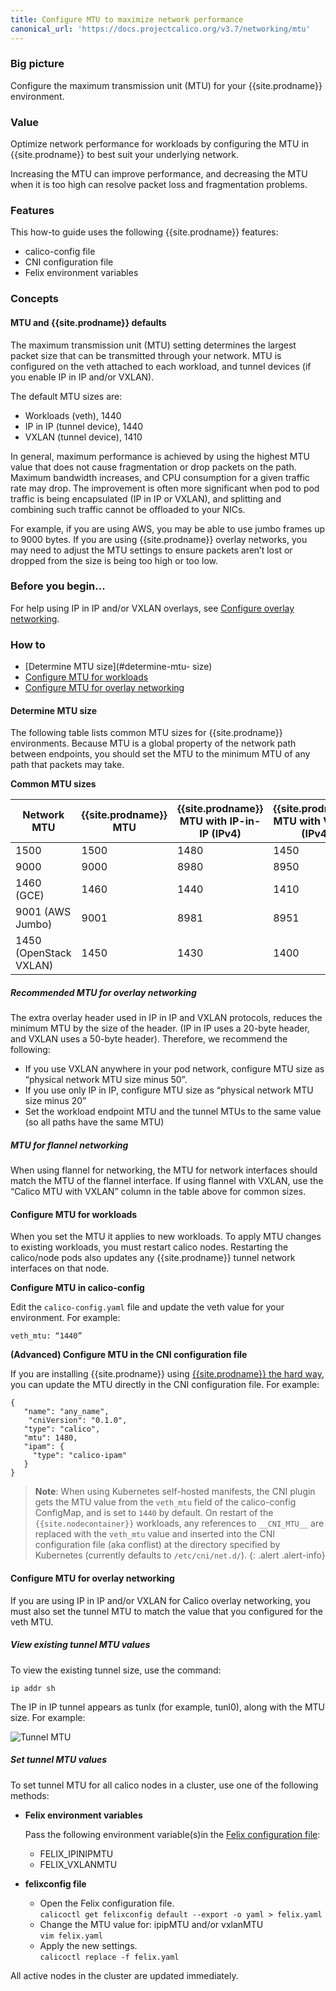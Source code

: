 ```yaml
---
title: Configure MTU to maximize network performance
canonical_url: 'https://docs.projectcalico.org/v3.7/networking/mtu'
---
```


### Big picture

Configure the maximum transmission unit (MTU) for your {{site.prodname}} environment.

### Value

Optimize network performance for workloads by configuring the MTU in {{site.prodname}} to best suit your underlying network.

Increasing the MTU can improve performance, and decreasing the MTU when it is too high can resolve packet loss and fragmentation problems.

### Features

This how-to guide uses the following {{site.prodname}} features:

- calico-config file
- CNI configuration file
- Felix environment variables

### Concepts

#### MTU and {{site.prodname}} defaults

The maximum transmission unit (MTU) setting determines the largest packet size that can be transmitted through your network. MTU is configured on the veth attached to each workload, and tunnel devices (if you enable IP in IP and/or VXLAN).

The default MTU sizes are:

- Workloads (veth), 1440
- IP in IP (tunnel device), 1440
- VXLAN (tunnel device), 1410

In general, maximum performance is achieved by using the highest MTU value that does not cause fragmentation or drop packets on the path.  Maximum bandwidth increases, and CPU consumption for a given traffic rate may drop.  The improvement is often more significant when pod to pod traffic is being encapsulated (IP in IP or VXLAN), and splitting and combining such traffic cannot be offloaded to your NICs.

For example, if you are using AWS, you may be able to use jumbo frames up to 9000 bytes. If you are using {{site.prodname}} overlay networks, you may need to adjust the MTU settings to ensure packets aren’t lost or dropped from the size is being too high or too low.

### Before you begin...

For help using IP in IP and/or VXLAN overlays, see [Configure overlay networking]({{site.baseurl}}/{{page.version}}/networking/vxlan-ipip).

### How to

- [Determine MTU size](#determine-mtu- size)
- [Configure MTU for workloads](#configure-mtu-for-workloads)
- [Configure MTU for overlay networking](#configure-mtu-for-overlay-networking)

#### Determine MTU size

The following table lists common MTU sizes for {{site.prodname}} environments. Because MTU is a global property of the network path between endpoints, you should set the MTU to the minimum MTU of any path that packets may take. 

**Common MTU sizes**

| Network MTU            | {{site.prodname}} MTU | {{site.prodname}} MTU with IP-in-IP (IPv4) | {{site.prodname}} MTU with VXLAN (IPv4) |
| ---------------------- | --------------------- | ------------------------------------------ | --------------------------------------- |
| 1500                   | 1500                  | 1480                                       | 1450                                    |
| 9000                   | 9000                  | 8980                                       | 8950                                    |
| 1460 (GCE)             | 1460                  | 1440                                       | 1410                                    |
| 9001 (AWS Jumbo)       | 9001                  | 8981                                       | 8951                                    |
| 1450 (OpenStack VXLAN) | 1450                  | 1430                                       | 1400                                    |

##### Recommended MTU for overlay networking

The extra overlay header used in IP in IP and VXLAN protocols, reduces the minimum MTU by the size of the header. (IP in IP uses a 20-byte header, and VXLAN uses a 50-byte header). Therefore, we recommend the following:

- If you use VXLAN anywhere in your pod network, configure MTU size as “physical network MTU size minus 50”. 
- If you use only IP in IP, configure MTU size as “physical network MTU size minus 20”
- Set the workload endpoint MTU and the tunnel MTUs to the same value (so all paths have the same MTU)

##### MTU for flannel networking

When using flannel for networking, the MTU for network interfaces should match the MTU of the flannel interface. If using flannel with VXLAN, use the “Calico MTU with VXLAN” column in the table above for common sizes. 

#### Configure MTU for workloads

When you set the MTU it applies to new workloads. To apply MTU changes to existing workloads, you must restart calico nodes. Restarting the calico/node pods also updates any {{site.prodname}} tunnel network interfaces on that node. 

**Configure MTU in calico-config**
  
Edit the `calico-config.yaml` file and update the veth value for your environment. For example:
  
`veth_mtu: “1440”`

**(Advanced) Configure MTU in the CNI configuration file**

If you are installing {{site.prodname}} using [{{site.prodname}} the hard way](https://docs.projectcalico.org/master/getting-started/kubernetes/hardway/), you can update the MTU directly in the CNI configuration file. For example:

```
{
   "name": "any_name",
    "cniVersion": "0.1.0",
   "type": "calico",
   "mtu": 1480,
   "ipam": {
     "type": "calico-ipam"
   }
}
```
>**Note**: When using Kubernetes self-hosted manifests, the CNI plugin gets the MTU value from the `veth_mtu` field of the calico-config ConfigMap, and is set to `1440` by default. On restart of the `{{site.nodecontainer}}` workloads, any references to `__CNI_MTU__` are replaced with the `veth_mtu` value and inserted into the CNI configuration file (aka conflist) at the directory specified by Kubernetes (currently defaults to `/etc/cni/net.d/`).
{: .alert .alert-info}

#### Configure MTU for overlay networking

If you are using IP in IP and/or VXLAN for Calico overlay networking, you must also set the tunnel MTU to match the value that you configured for the veth MTU. 

##### View existing tunnel MTU values

To view the existing tunnel size, use the command: 

`ip addr sh`

The IP in IP tunnel appears as tunlx (for example, tunl0), along with the MTU size. For example:

![Tunnel MTU]({{site.baseurl}}/images/tunnel.png)

##### Set tunnel MTU values

To set tunnel MTU for all calico nodes in a cluster, use one of the following methods:

- **Felix environment variables** 
  
  Pass the following environment variable(s)in the [Felix configuration file](https://docs.projectcalico.org/master/reference/resources/felixconfig):  
   - FELIX_IPINIPMTU
   - FELIX_VXLANMTU

- **felixconfig file**
  - Open the Felix configuration file.  
    `calicoctl get felixconfig default --export -o yaml > felix.yaml`
  - Change the MTU value for: ipipMTU and/or vxlanMTU   
    `vim felix.yaml`
  - Apply the new settings.  
    `calicoctl replace -f felix.yaml`

All active nodes in the cluster are updated immediately.